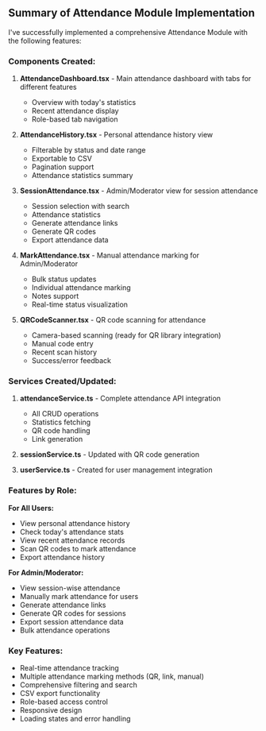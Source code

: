 
## Summary of Attendance Module Implementation

I've successfully implemented a comprehensive Attendance Module with the following features:

### Components Created:

1. **AttendanceDashboard.tsx** - Main attendance dashboard with tabs for different features
   - Overview with today's statistics
   - Recent attendance display
   - Role-based tab navigation

2. **AttendanceHistory.tsx** - Personal attendance history view
   - Filterable by status and date range
   - Exportable to CSV
   - Pagination support
   - Attendance statistics summary

3. **SessionAttendance.tsx** - Admin/Moderator view for session attendance
   - Session selection with search
   - Attendance statistics
   - Generate attendance links
   - Generate QR codes
   - Export attendance data

4. **MarkAttendance.tsx** - Manual attendance marking for Admin/Moderator
   - Bulk status updates
   - Individual attendance marking
   - Notes support
   - Real-time status visualization

5. **QRCodeScanner.tsx** - QR code scanning for attendance
   - Camera-based scanning (ready for QR library integration)
   - Manual code entry
   - Recent scan history
   - Success/error feedback

### Services Created/Updated:

1. **attendanceService.ts** - Complete attendance API integration
   - All CRUD operations
   - Statistics fetching
   - QR code handling
   - Link generation

2. **sessionService.ts** - Updated with QR code generation
3. **userService.ts** - Created for user management integration

### Features by Role:

**For All Users:**
- View personal attendance history
- Check today's attendance stats
- View recent attendance records
- Scan QR codes to mark attendance
- Export attendance history

**For Admin/Moderator:**
- View session-wise attendance
- Manually mark attendance for users
- Generate attendance links
- Generate QR codes for sessions
- Export session attendance data
- Bulk attendance operations

### Key Features:
- Real-time attendance tracking
- Multiple attendance marking methods (QR, link, manual)
- Comprehensive filtering and search
- CSV export functionality
- Role-based access control
- Responsive design
- Loading states and error handling

